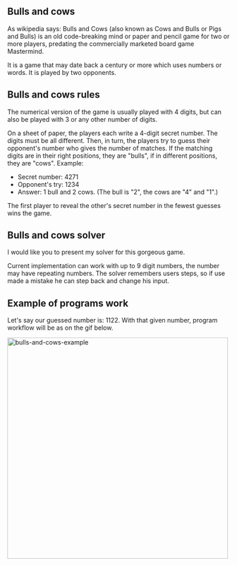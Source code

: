 <h2>Bulls and cows</h2>
<div>
<p>As wikipedia says: Bulls and Cows (also known as Cows and Bulls or Pigs and Bulls) is an old code-breaking mind or paper and pencil game for two or more players, predating the commercially marketed board game Mastermind.</p>
<p>It is a game that may date back a century or more which uses numbers or words. It is played by two opponents.</p>
</div>
<h2>Bulls and cows rules</h2>
<div>
<p>The numerical version of the game is usually played with 4 digits, but can also be played with 3 or any other number of digits.</p>
<p>On a sheet of paper, the players each write a 4-digit secret number. The digits must be all different. Then, in turn, the players try to guess their opponent's number who gives the number of matches. 
If the matching digits are in their right positions, they are "bulls", if in different positions, they are "cows". Example:</p>
<ul>
<li>Secret number: 4271</li>
<li>  Opponent's try: 1234</li>
<li>Answer: 1 bull and 2 cows. (The bull is "2", the cows are "4" and "1".)</li>
</ul>    
<p>The first player to reveal the other's secret number in the fewest guesses wins the game.</p>
</div>
<h2>Bulls and cows solver</h2>
<div>
<p>I would like you to present my solver for this gorgeous game.</p> 
<p>Current implementation  can work with up to 9 digit numbers, the number may have repeating numbers. The solver remembers users steps, so if use made a mistake he can step back and change his input.</p>
</div>
<h2>Example of programs work</h2>
<div>
<p>Let's say our guessed number is: 1122. With that given number, program workflow will be as on the gif below.</p>
<img src="https://github.com/vlemish/bulls-and-cows-app/blob/master/imgs/bulls-cows-example.gif" alt="bulls-and-cows-example" width="500" height="500">
</div>